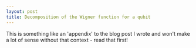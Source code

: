 ```yaml
---
layout: post
title: Decomposition of the Wigner function for a qubit
---
```


This is something like an 'appendix' to the blog post I wrote and won't make a lot of sense without that context - read that first!


